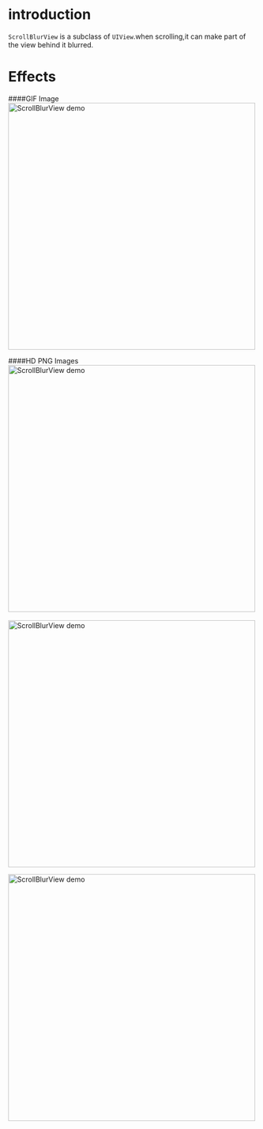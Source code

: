 introduction
=======================
`ScrollBlurView` is a subclass of `UIView`.when scrolling,it can make part of the view behind it blurred.
  
  

Effects
=======================
####GIF Image
<img src="https://raw.githubusercontent.com/JasonZengJ/ScrollBlurView/master/demo.gif" alt="ScrollBlurView demo" height=500  title="ScrollBlurView demo" style="display:block;">


####HD PNG Images
<img src="https://raw.githubusercontent.com/JasonZengJ/ScrollBlurView/master/effect1.png" alt="ScrollBlurView demo" height=500  title="ScrollBlurView demo" style="display:block;">
<br/>
<img src="https://raw.githubusercontent.com/JasonZengJ/ScrollBlurView/master/effect2.png" alt="ScrollBlurView demo" height=500  title="ScrollBlurView demo" style="display:block;">

<img src="https://raw.githubusercontent.com/JasonZengJ/ScrollBlurView/master/effect3.png" alt="ScrollBlurView demo" height=500  title="ScrollBlurView demo" style="display:block;">


